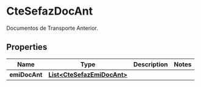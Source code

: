 

# CteSefazDocAnt

Documentos de Transporte Anterior.

## Properties

| Name | Type | Description | Notes |
|------------ | ------------- | ------------- | -------------|
|**emiDocAnt** | [**List&lt;CteSefazEmiDocAnt&gt;**](CteSefazEmiDocAnt.md) |  |  |



